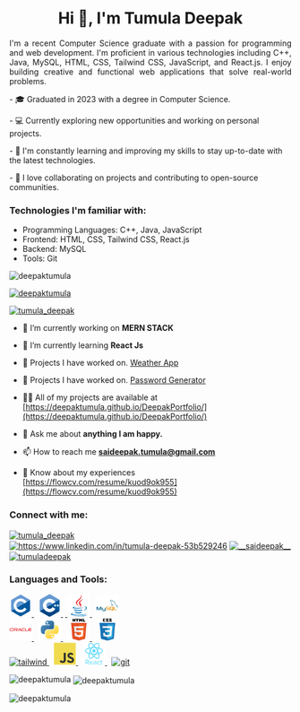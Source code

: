 <h1 align="center">Hi 👋, I'm Tumula Deepak</h1>
<p align="justify">I'm a recent Computer Science graduate with a passion for programming and web development. I'm proficient in various technologies including C++, Java, MySQL, HTML, CSS, Tailwind CSS, JavaScript, and React.js. I enjoy building creative and functional web applications that solve real-world problems.
<p align="left">
- 🎓 Graduated in 2023 with a degree in Computer Science.
</p>
<p align="left">
- 💻 Currently exploring new opportunities and working on personal projects.
</p>
<p align="left">
- 🌱 I'm constantly learning and improving my skills to stay up-to-date with the latest technologies.
</p>
<p align="left">
- 🚀 I love collaborating on projects and contributing to open-source communities.
</p>
  
  ### Technologies I'm familiar with:
- Programming Languages: C++, Java, JavaScript 
- Frontend: HTML, CSS, Tailwind CSS, React.js
- Backend: MySQL
- Tools: Git
</p>

<p align="left"> <img src="https://komarev.com/ghpvc/?username=deepaktumula&label=Profile%20views&color=0e75b6&style=flat" alt="deepaktumula" /> </p>

<p align="left"> <a href="https://github.com/ryo-ma/github-profile-trophy"><img src="https://github-profile-trophy.vercel.app/?username=deepaktumula" alt="deepaktumula" /></a> </p>

<p align="left"> <a href="https://twitter.com/tumula_deepak" target="blank"><img src="https://img.shields.io/twitter/follow/tumula_deepak?logo=twitter&style=for-the-badge" alt="tumula_deepak" /></a> </p>

- 🔭 I’m currently working on **MERN STACK**

- 🌱 I’m currently learning **React Js**

- 👯 Projects I have worked on. [Weather App](https://deepaktumula.github.io/WeatherApp/)

- 🤝 Projects I have worked on. [Password Generator](https://deepaktumula.github.io/PasswordGenerator/)

- 👨‍💻 All of my projects are available at [https://deepaktumula.github.io/DeepakPortfolio/](https://deepaktumula.github.io/DeepakPortfolio/)

- 💬 Ask me about **anything I am happy.**

- 📫 How to reach me **saideepak.tumula@gmail.com**

- 📄 Know about my experiences [https://flowcv.com/resume/kuod9ok955](https://flowcv.com/resume/kuod9ok955)

<h3 align="left">Connect with me:</h3>
<p align="left">
<a href="https://twitter.com/tumula_deepak" target="blank"><img align="center" src="https://raw.githubusercontent.com/rahuldkjain/github-profile-readme-generator/master/src/images/icons/Social/twitter.svg" alt="tumula_deepak" height="30" width="40" /></a>
<a href="https://linkedin.com/in/https://www.linkedin.com/in/tumula-deepak-53b529246" target="blank"><img align="center" src="https://raw.githubusercontent.com/rahuldkjain/github-profile-readme-generator/master/src/images/icons/Social/linked-in-alt.svg" alt="https://www.linkedin.com/in/tumula-deepak-53b529246" height="30" width="40" /></a>
<a href="https://instagram.com/__saideepak__" target="blank"><img align="center" src="https://raw.githubusercontent.com/rahuldkjain/github-profile-readme-generator/master/src/images/icons/Social/instagram.svg" alt="__saideepak__" height="30" width="40" /></a>
<a href="https://www.leetcode.com/tumuladeepak" target="blank"><img align="center" src="https://raw.githubusercontent.com/rahuldkjain/github-profile-readme-generator/master/src/images/icons/Social/leet-code.svg" alt="tumuladeepak" height="30" width="40" /></a>
</p>

<h3 align="left">Languages and Tools:</h3>
<p align="left"> <a href="https://www.cprogramming.com/" target="_blank" rel="noreferrer"> <img src="https://raw.githubusercontent.com/devicons/devicon/master/icons/c/c-original.svg" alt="c" width="40" height="40"/> </a>&nbsp
<a href="https://www.w3schools.com/cpp/" target="_blank" rel="noreferrer"> <img src="https://raw.githubusercontent.com/devicons/devicon/master/icons/cplusplus/cplusplus-original.svg" alt="cplusplus" width="40" height="40"/> </a>&nbsp<a href="https://www.java.com" target="_blank" rel="noreferrer"> <img src="https://raw.githubusercontent.com/devicons/devicon/master/icons/java/java-original.svg" alt="java" width="40" height="40"/> </a>&nbsp
<a href="https://www.mysql.com/" target="_blank" rel="noreferrer"> <img src="https://raw.githubusercontent.com/devicons/devicon/master/icons/mysql/mysql-original-wordmark.svg" alt="mysql" width="40" height="40"/></a>
<br/>
<a href="https://www.oracle.com/" target="_blank" rel="noreferrer"> <img src="https://raw.githubusercontent.com/devicons/devicon/master/icons/oracle/oracle-original.svg" alt="oracle" width="40" height="40"/> </a>&nbsp
<a href="https://www.python.org" target="_blank" rel="noreferrer"> <img src="https://raw.githubusercontent.com/devicons/devicon/master/icons/python/python-original.svg" alt="python" width="40" height="40"/> </a>&nbsp
<a href="https://www.w3.org/html/" target="_blank" rel="noreferrer"> <img src="https://raw.githubusercontent.com/devicons/devicon/master/icons/html5/html5-original-wordmark.svg" alt="html5" width="40" height="40"/> </a>&nbsp
<a href="https://www.w3schools.com/css/" target="_blank" rel="noreferrer"> <img src="https://raw.githubusercontent.com/devicons/devicon/master/icons/css3/css3-original-wordmark.svg" alt="css3" width="40" height="40"/> </a>
<br/>
<a href="https://tailwindcss.com/" target="_blank" rel="noreferrer"> <img src="https://www.vectorlogo.zone/logos/tailwindcss/tailwindcss-icon.svg" alt="tailwind" width="40" height="40"/> </a>&nbsp
<a href="https://developer.mozilla.org/en-US/docs/Web/JavaScript" target="_blank" rel="noreferrer"> <img src="https://raw.githubusercontent.com/devicons/devicon/master/icons/javascript/javascript-original.svg" alt="javascript" width="40" height="40"/> </a>&nbsp
<a href="https://reactjs.org/" target="_blank" rel="noreferrer"> <img src="https://raw.githubusercontent.com/devicons/devicon/master/icons/react/react-original-wordmark.svg" alt="react" width="40" height="40"/> </a>&nbsp
<a href="https://git-scm.com/" target="_blank" rel="noreferrer"> <img src="https://www.vectorlogo.zone/logos/git-scm/git-scm-icon.svg" alt="git" width="40" height="40"/> </a> </p>

<p><img align="left" src="https://github-readme-stats.vercel.app/api/top-langs?username=deepaktumula&show_icons=true&locale=en&layout=compact" alt="deepaktumula" /></p>

<p>&nbsp;<img align="center" src="https://github-readme-stats.vercel.app/api?username=deepaktumula&show_icons=true&locale=en" alt="deepaktumula" /></p>

<p><img align="center" src="https://github-readme-streak-stats.herokuapp.com/?user=deepaktumula&" alt="deepaktumula" /></p>
